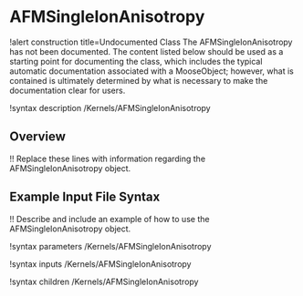 # AFMSingleIonAnisotropy

!alert construction title=Undocumented Class
The AFMSingleIonAnisotropy has not been documented. The content listed below should be used as a starting point for
documenting the class, which includes the typical automatic documentation associated with a
MooseObject; however, what is contained is ultimately determined by what is necessary to make the
documentation clear for users.

!syntax description /Kernels/AFMSingleIonAnisotropy

## Overview

!! Replace these lines with information regarding the AFMSingleIonAnisotropy object.

## Example Input File Syntax

!! Describe and include an example of how to use the AFMSingleIonAnisotropy object.

!syntax parameters /Kernels/AFMSingleIonAnisotropy

!syntax inputs /Kernels/AFMSingleIonAnisotropy

!syntax children /Kernels/AFMSingleIonAnisotropy
